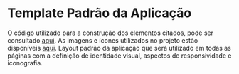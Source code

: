 # Template Padrão da Aplicação




O código utilizado para a construção dos elementos citados, pode ser consultado <a href="https://github.com/ICEI-PUC-Minas-PMV-ADS/pmv-ads-2024-e1-proj-web-t15-desafio-evolutivo/tree/main/src/Cadastro%20e%20Login">aqui</a>. As imagens e ícones utilizados no projeto estão disponíveis <a href="https://github.com/ICEI-PUC-Minas-PMV-ADS/pmv-ads-2024-e1-proj-web-t15-desafio-evolutivo/tree/main/src/IMG">aqui</a>.
Layout padrão da aplicação que será utilizado em todas as páginas com a definição de identidade visual, aspectos de responsividade e iconografia.

